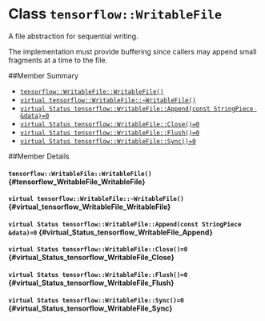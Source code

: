 # Class `tensorflow::WritableFile`

A file abstraction for sequential writing.

The implementation must provide buffering since callers may append small fragments at a time to the file.

##Member Summary

* [`tensorflow::WritableFile::WritableFile()`](#tensorflow_WritableFile_WritableFile)
* [`virtual tensorflow::WritableFile::~WritableFile()`](#virtual_tensorflow_WritableFile_WritableFile)
* [`virtual Status tensorflow::WritableFile::Append(const StringPiece &data)=0`](#virtual_Status_tensorflow_WritableFile_Append)
* [`virtual Status tensorflow::WritableFile::Close()=0`](#virtual_Status_tensorflow_WritableFile_Close)
* [`virtual Status tensorflow::WritableFile::Flush()=0`](#virtual_Status_tensorflow_WritableFile_Flush)
* [`virtual Status tensorflow::WritableFile::Sync()=0`](#virtual_Status_tensorflow_WritableFile_Sync)

##Member Details

#### `tensorflow::WritableFile::WritableFile()` {#tensorflow_WritableFile_WritableFile}





#### `virtual tensorflow::WritableFile::~WritableFile()` {#virtual_tensorflow_WritableFile_WritableFile}





#### `virtual Status tensorflow::WritableFile::Append(const StringPiece &data)=0` {#virtual_Status_tensorflow_WritableFile_Append}





#### `virtual Status tensorflow::WritableFile::Close()=0` {#virtual_Status_tensorflow_WritableFile_Close}





#### `virtual Status tensorflow::WritableFile::Flush()=0` {#virtual_Status_tensorflow_WritableFile_Flush}





#### `virtual Status tensorflow::WritableFile::Sync()=0` {#virtual_Status_tensorflow_WritableFile_Sync}





